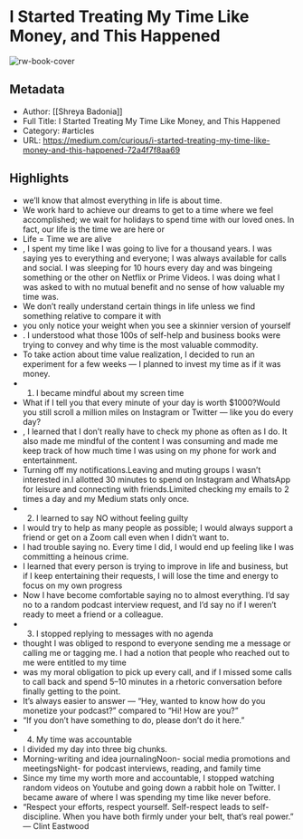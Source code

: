 # I Started Treating My Time Like Money, and This Happened

![rw-book-cover](https://readwise-assets.s3.amazonaws.com/static/images/article1.be68295a7e40.png)

## Metadata
- Author: [[Shreya Badonia]]
- Full Title: I Started Treating My Time Like Money, and This Happened
- Category: #articles
- URL: https://medium.com/curious/i-started-treating-my-time-like-money-and-this-happened-72a4f7f8aa69

## Highlights
- we’ll know that almost everything in life is about time.
- We work hard to achieve our dreams to get to a time where we feel accomplished; we wait for holidays to spend time with our loved ones. In fact, our life is the time we are here or
- Life = Time we are alive
- , I spent my time like I was going to live for a thousand years. I was saying yes to everything and everyone; I was always available for calls and social. I was sleeping for 10 hours every day and was bingeing something or the other on Netflix or Prime Videos. I was doing what I was asked to with no mutual benefit and no sense of how valuable my time was.
- We don’t really understand certain things in life unless we find something relative to compare it with
- you only notice your weight when you see a skinnier version of yourself
- . I understood what those 100s of self-help and business books were trying to convey and why time is the most valuable commodity.
- To take action about time value realization, I decided to run an experiment for a few weeks — I planned to invest my time as if it was money.
- 1. I became mindful about my screen time
- What if I tell you that every minute of your day is worth $1000?Would you still scroll a million miles on Instagram or Twitter — like you do every day?
- , I learned that I don’t really have to check my phone as often as I do. It also made me mindful of the content I was consuming and made me keep track of how much time I was using on my phone for work and entertainment.
- Turning off my notifications.Leaving and muting groups I wasn’t interested in.I allotted 30 minutes to spend on Instagram and WhatsApp for leisure and connecting with friends.Limited checking my emails to 2 times a day and my Medium stats only once.
- 2. I learned to say NO without feeling guilty
- I would try to help as many people as possible; I would always support a friend or get on a Zoom call even when I didn’t want to.
- I had trouble saying no. Every time I did, I would end up feeling like I was committing a heinous crime.
- I learned that every person is trying to improve in life and business, but if I keep entertaining their requests, I will lose the time and energy to focus on my own progress
- Now I have become comfortable saying no to almost everything. I’d say no to a random podcast interview request, and I’d say no if I weren’t ready to meet a friend or a colleague.
- 3. I stopped replying to messages with no agenda
- thought I was obliged to respond to everyone sending me a message or calling me or tagging me. I had a notion that people who reached out to me were entitled to my time
- was my moral obligation to pick up every call, and if I missed some calls to call back and spend 5–10 minutes in a rhetoric conversation before finally getting to the point.
- It’s always easier to answer — “Hey, wanted to know how do you monetize your podcast?” compared to “Hi! How are you?”
- “If you don’t have something to do, please don’t do it here.”
- 4. My time was accountable
- I divided my day into three big chunks.
- Morning-writing and idea journalingNoon- social media promotions and meetingsNight- for podcast interviews, reading, and family time
- Since my time my worth more and accountable, I stopped watching random videos on Youtube and going down a rabbit hole on Twitter. I became aware of where I was spending my time like never before.
- “Respect your efforts, respect yourself. Self-respect leads to self-discipline. When you have both firmly under your belt, that’s real power.” — Clint Eastwood
